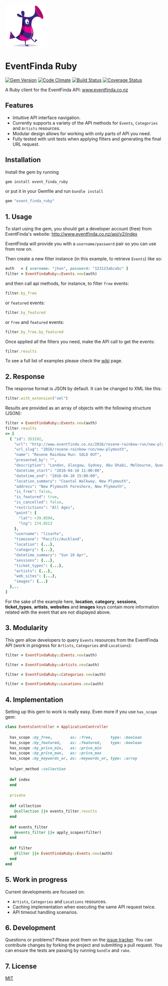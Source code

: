 <div align="left">
  <a href="https://github.com/juanroldan1989/event_finda_ruby"><img width="136" src="https://github.com/juanroldan1989/event_finda_ruby/raw/master/icons/icon.png" alt="eventfinda ruby logo" /></a>
</div>

# EventFinda Ruby
[![Gem Version](https://badge.fury.io/rb/event_finda_ruby.svg)](https://badge.fury.io/rb/event_finda_ruby)
[![Code Climate](https://codeclimate.com/github/juanroldan1989/event_finda_ruby/badges/gpa.svg)](https://codeclimate.com/github/juanroldan1989/event_finda_ruby)
[![Build Status](https://travis-ci.org/juanroldan1989/event_finda_ruby.svg?branch=master)](https://travis-ci.org/juanroldan1989/event_finda_ruby)
[![Coverage Status](https://coveralls.io/repos/github/juanroldan1989/event_finda_ruby/badge.svg?branch=master)](https://coveralls.io/github/juanroldan1989/event_finda_ruby?branch=master)

A Ruby client for the EventFinda API: www.eventfinda.co.nz

## Features

* Intuitive API interface navigation.
* Currently supports a variety of the API methods for `Events`, `Categories` and `Artists` resources.
* Modular design allows for working with only parts of API you need.
* Fully tested with unit tests when applying filters and generating the final URL request.

## Installation

Install the gem by running

```ruby
gem install event_finda_ruby
```

or put it in your Gemfile and run `bundle install`

```ruby
gem "event_finda_ruby"
```

## 1. Usage

To start using the gem, you should get a developer account (free) from EventFinda's website: http://www.eventfinda.co.nz/api/v2/index

EventFinda will provide you with a `username/password` pair so you can use from now on.

Then create a new filter instance (in this example, to retrieve `Events`) like so:

```ruby
auth   = { username: "jhon", password: "123123abcabc" }
filter = EventFindaRuby::Events.new(auth)
```

and then call api methods, for instance, to filter `free` events:

```ruby
filter.by_free
```

or `featured` events:

```ruby
filter.by_featured
```

or `free` and `featured` events:

```ruby
filter.by_free.by_featured
```

Once applied all the filters you need, make the API call to get the events:

```ruby
filter.results
```

To see a full list of examples please check the <a href="https://github.com/juanroldan1989/event_finda_ruby/wiki">wiki</a> page.

## 2. Response
The response format is JSON by default. It can be changed to XML like this:

```ruby
filter.with_extension("xml")
```

Results are provided as an array of objects with the following structure (JSON):

```ruby
filter = EventFindaRuby::Events.new(auth)
filter.results
=> [
  { "id": 353192,
    "url": "http://www.eventfinda.co.nz/2016/resene-rainbow-run/new-plymouth",
    "url_slug": "2016/resene-rainbow-run/new-plymouth",
    "name": "Resene Rainbow Run: SOLD OUT",
    "presented_by": "",
    "description": "London, Glasgow, Sydney, Abu Dhabi, Melbourne, Queenstown, and now Taranaki! There's nothing else like it in Taranaki! Get together with your friends, family and colleagues to participate in Taranaki’s first ever ...",
    "datetime_start": "2016-04-10 11:00:00",
    "datetime_end": "2016-04-10 15:00:00",
    "location_summary": "Coastal Walkway, New Plymouth",
    "address": "New Plymouth Foreshore, New Plymouth",
    "is_free": false,
    "is_featured": true,
    "is_cancelled": false,
    "restrictions": "All Ages",
    "point": {
      "lat": -39.0594,
      "lng": 174.0513
    },
    "username": "lisarhx",
    "timezone": "Pacific/Auckland",
    "location": {...},
    "category": {...},
    "datetime_summary": "Sun 10 Apr",
    "sessions": {...},
    "ticket_types": {...},
    "artists": {...},
    "web_sites": {...},
    "images": {...}
  },..
]
```

For the sake of the example here, **location**, **category**, **sessions**, **ticket_types**, **artists**, **websites** and **images** keys contain more information related with the event that are not displayed above.

## 3. Modularity

This gem allow developers to query `Events` resources from the EventFinda API (work in progress for `Artists`, `Categories` and `Locations`):

```ruby
filter = EventFindaRuby::Events.new(auth)
```

```ruby
filter = EventFindaRuby::Artists.new(auth)
```

```ruby
filter = EventFindaRuby::Categories.new(auth)
```

```ruby
filter = EventFindaRuby::Locations.new(auth)
```
## 4. Implementation
Setting up this gem to work is really easy. Even more if you use `has_scope` gem:
```ruby
class EventsController < ApplicationController

  has_scope :by_free,        as: :free,        type: :boolean
  has_scope :by_featured,    as: :featured,    type: :boolean
  has_scope :by_price_min,   as: :price_min
  has_scope :by_price_max,   as: :price_max
  has_scope :by_keywords_or, as: :keywords_or, type: :array

  helper_method :collection

  def index
  end

  private

  def collection
    @collection ||= events_filter.results
  end

  def events_filter
    @events_filter ||= apply_scopes(filter)
  end

  def filter
    @filter ||= EventFindaRuby::Events.new(auth)
  end
end
```

## 5. Work in progress

Current developments are focused on:

- `Artists`, `Categories` and `Locations` resources.
- Caching implementation when executing the same API request twice.
- API timeout handling scenarios.

## 6. Development

Questions or problems? Please post them on the [issue tracker](https://github.com/juanroldan1989/event_finda_ruby/github/issues). You can contribute changes by forking the project and submitting a pull request. You can ensure the tests are passing by running `bundle` and `rake`.

## 7. License

[MIT](http://opensource.org/licenses/MIT)
